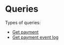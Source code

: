 <!-- START_METADATA
---
title: Queries
sidebar_label: Queries
hide_table_of_contents: true
pagination_next: null
pagination_prev: null
sidebar_position: 50
draft: true
---
END_METADATA -->

# Queries

Types of queries:

* [Get payment](get-payment.md)
* [Get payment event log](./get-payment-event-log.md)
